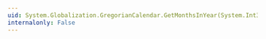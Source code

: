 ```yaml
---
uid: System.Globalization.GregorianCalendar.GetMonthsInYear(System.Int32,System.Int32)
internalonly: False
---
```

